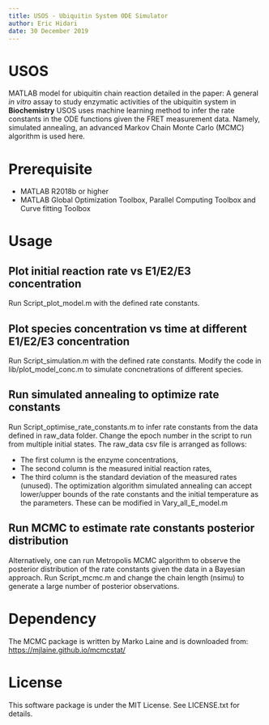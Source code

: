 ```yaml
---
title: USOS - Ubiquitin System ODE Simulator
author: Eric Hidari
date: 30 December 2019
---
```


# USOS
MATLAB model for ubiquitin chain reaction detailed in the paper:
A general _in vitro_ assay to study enzymatic activities of the ubiquitin system in __Biochemistry__ USOS uses machine learning method to infer the rate constants in the ODE functions given the FRET measurement data. Namely, simulated annealing, an advanced Markov Chain Monte Carlo (MCMC) algorithm is used here. 

# Prerequisite
- MATLAB R2018b or higher
- MATLAB Global Optimization Toolbox, Parallel Computing Toolbox and Curve fitting Toolbox

# Usage
## Plot initial reaction rate vs E1/E2/E3 concentration
Run Script_plot_model.m with the defined rate constants.

## Plot species concentration vs time at different E1/E2/E3 concentration
Run Script_simulation.m with the defined rate constants. Modify the code in lib/plot_model_conc.m to simulate concnetrations of different species.

## Run simulated annealing to optimize rate constants
Run Script_optimise_rate_constants.m to infer rate constants from the data defined in raw_data folder. Change the epoch number in the script to run from multiple initial states.
The raw_data csv file is arranged as follows:
- The first column is the enzyme concentrations, 
- The second column is the measured initial reaction rates, 
- The third column is the standard deviation of the measured rates (unused).
The optimization algorithm simulated annealing can accept lower/upper bounds of the rate constants and the initial temperature as the parameters. These can be modified in Vary_all_E_model.m

## Run MCMC to estimate rate constants posterior distribution
Alternatively, one can run Metropolis MCMC algorithm to observe the posterior distribution of the rate constants given the data in a Bayesian approach. Run Script_mcmc.m and change the chain length (nsimu) to generate a large number of posterior observations. 

# Dependency
The MCMC package is written by Marko Laine and is downloaded from:
https://mjlaine.github.io/mcmcstat/

# License
This software package is under the MIT License. See LICENSE.txt for details.

